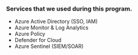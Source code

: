 ### Services that we used during this program.

- Azure Active Directory (SSO, IAM)
- Azure Monitor & Log Analytics
- Azure Policy
- Defender for Cloud
- Azure Sentinel (SIEM/SOAR)
